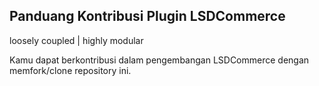 ## Panduang Kontribusi Plugin LSDCommerce

loosely coupled | highly modular

Kamu dapat berkontribusi dalam pengembangan LSDCommerce dengan memfork/clone repository ini.

